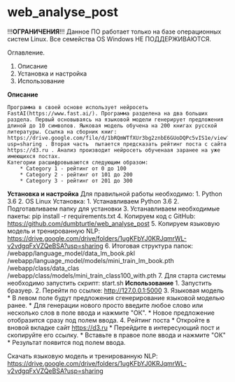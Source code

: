 # web_analyse_post
!!!**ОГРАНИЧЕНИЯ**!!!
Данное ПО работает только на базе операционных систем Linux.
Все семейства OS Windows НЕ ПОДДЕРЖИВАЮТСЯ.

Оглавление.
1. Описание 
2. Установка и настройка
3. Использование

**Описание**

    Программа в своей основе использует нейросеть FastAI(https://www.fast.ai/). Программа разделена на два больших раздела. Первый основываясь на языковой модели генерирует предложения длиной до 10 символов. Яыковая модель обучена на 200 книгах русской литературы. Ссылка на сборник книг: https://drive.google.com/file/d/1bRQmWTfXUr3bg2znbE6GUoDQPc5vIS1e/view?usp=sharing . Вторая часть  пытается предсказать рейтинг поста с сайта https://d3.ru . Анализ производит нейросеть обученаая заранее на уже имеющихся постах. 
    Категории расшифровываются следующим образом:
        * Category 1 - рейтинг от 0 до 100
        * Category 2 - рейтинг от 101 до 200
        * Category 3 - рейтинг от 201 до 300

**Установка и настройка**
	Для правильной работы необходимо:
    	1. Python 3.6
    	2. OS Linux
	Установка:
    	1. Устанавливаем Python 3.6
    	2. Подготавливаем папку для установки
    	3. Устанавливаем необходимые пакеты: pip install -r requirements.txt
    	4. Копируем код с GitHub: https://github.com/dumbturtle/web_analyse_post
    	5. Копируем языковую модель и тренированную NLP:  https://drive.google.com/drive/folders/1ugKFbYJ0KRJqmrWL-v2vdgqFxVZQeBSA?usp=sharing
    	6. Итоговая структура папок:
        	/webapp/language_model/data_lm_book.pkl
        	/webapp/language_model/models/mini_train_lm_book.pth
        	/webapp/class/data_clas
       	 	/webapp/class/models/mini_train_class100_with.pth
    	7. Для старта системы необходимо запустить скрипт: start.sh
**Использование**
    	1. Запустить бразуер.
    	2. Перейти по ссылке: http://127.0.0.1:5000
    	3. Языковая модель 
        	* В левом поле будут предложения сгенерирование языковой моделью ранее.
        	* Для генерации нового просто введите любое слово или несколько слов в поле ввода и нажмите "ОК".
        	* Новое предложение отобразится сразу под полем ввода.
    	4. Рейтинг поста
        	* Откройте в вновой вкладке сайт https://d3.ru
        	* Перейдите в интересующий пост и скопируйте его ссылку.
        	* Вставьте в правое поле ввода и нажмите "ОК"
        	* Результат появится под полем ввода.



Скачать языковую модель и тренированную NLP: https://drive.google.com/drive/folders/1ugKFbYJ0KRJqmrWL-v2vdgqFxVZQeBSA?usp=sharing
